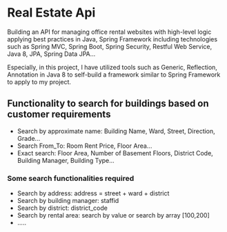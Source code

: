 # Real Estate Api
Building an API for managing office rental websites with high-level logic applying best practices in Java, Spring Framework including technologies such as Spring MVC, Spring Boot, Spring Security, Restful Web Service, Java 8, JPA, Spring Data JPA...

Especially, in this project, I have utilized tools such as Generic, Reflection, Annotation in Java 8 to self-build a framework similar to Spring Framework to apply to my project.
## Functionality to search for buildings based on customer requirements
- Search by approximate name: Building Name, Ward, Street, Direction, Grade...
- Search From_To: Room Rent Price, Floor Area...
- Exact search: Floor Area, Number of Basement Floors, District Code, Building Manager, Building Type...

### Some search functionalities required
- Search by address: address = street + ward + district
- Search by building manager: staffid
- Search by district: district_code
- Search by rental area: search by value or search by array [100,200]
- .....
